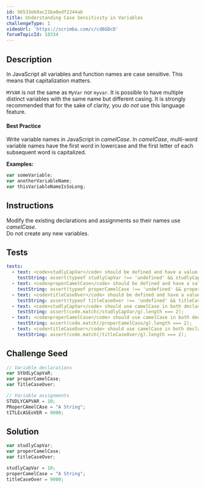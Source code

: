 ```yaml
---
id: 56533eb9ac21ba0edf2244ab
title: Understanding Case Sensitivity in Variables
challengeType: 1
videoUrl: 'https://scrimba.com/c/cd6GDcD'
forumTopicId: 18334
---
```


## Description

<section id='description'>

In JavaScript all variables and function names are case sensitive. This means that capitalization matters.

`MYVAR` is not the same as `MyVar` nor `myvar`. It is possible to have multiple distinct variables with the same name but different casing. It is strongly recommended that for the sake of clarity, you *do not* use this language feature.

<h4>Best Practice</h4>

Write variable names in JavaScript in <dfn>camelCase</dfn>. In <dfn>camelCase</dfn>, multi-word variable names have the first word in lowercase and the first letter of each subsequent word is capitalized.

**Examples:**

```js
var someVariable;
var anotherVariableName;
var thisVariableNameIsSoLong;
```

</section>

## Instructions

<section id='instructions'>

Modify the existing declarations and assignments so their names use <dfn>camelCase</dfn>.  
Do not create any new variables.

</section>

## Tests

<section id='tests'>

```yml
tests:
  - text: <code>studlyCapVar</code> should be defined and have a value of <code>10</code>.
    testString: assert(typeof studlyCapVar !== 'undefined' && studlyCapVar === 10);
  - text: <code>properCamelCase</code> should be defined and have a value of <code>"A String"</code>.
    testString: assert(typeof properCamelCase !== 'undefined' && properCamelCase === "A String");
  - text: <code>titleCaseOver</code> should be defined and have a value of <code>9000</code>.
    testString: assert(typeof titleCaseOver !== 'undefined' && titleCaseOver === 9000);
  - text: <code>studlyCapVar</code> should use camelCase in both declaration and assignment sections.
    testString: assert(code.match(/studlyCapVar/g).length === 2);
  - text: <code>properCamelCase</code> should use camelCase in both declaration and assignment sections.
    testString: assert(code.match(/properCamelCase/g).length === 2);
  - text: <code>titleCaseOver</code> should use camelCase in both declaration and assignment sections.
    testString: assert(code.match(/titleCaseOver/g).length === 2);

```

</section>

## Challenge Seed

<section id='challengeSeed'>

<div id='js-seed'>

```js
// Variable declarations
var StUdLyCapVaR;
var properCamelCase;
var TitleCaseOver;

// Variable assignments
STUDLYCAPVAR = 10;
PRoperCAmelCAse = "A String";
tITLEcASEoVER = 9000;
```

</div>

</section>

## Solution

<section id='solution'>

```js
var studlyCapVar;
var properCamelCase;
var titleCaseOver;

studlyCapVar = 10;
properCamelCase = "A String";
titleCaseOver = 9000;
```

</section>
